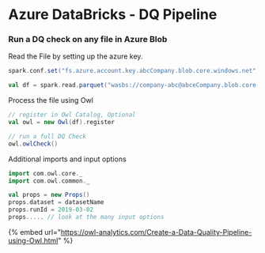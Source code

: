 # Azure DataBricks - DQ Pipeline

### Run a DQ check on any file in Azure Blob

Read the File by setting up the azure key.

```scala
spark.conf.set("fs.azure.account.key.abcCompany.blob.core.windows.net","GBB6Upzj4AxQld7cFv7wBYNoJzIp/WEv/5NslqszY3nAAlsalBNQ==")

val df = spark.read.parquet("wasbs://company-abc@abceCompany.blob.core.windows.net/FILE_NAME/20190201_FILE_NAME.parquet")

```

Process the file using Owl

```scala
// register in Owl Catalog, Optional
val owl = new Owl(df).register

// run a full DQ Check
owl.owlCheck()
```

Additional imports and input options

```scala
import com.owl.core._
import com.owl.common._

val props = new Props()
props.dataset = datasetName
props.runId = 2019-03-02
props..... // look at the many input options
```

{% embed url="https://owl-analytics.com/Create-a-Data-Quality-Pipeline-using-Owl.html" %}

